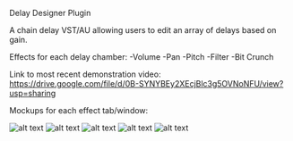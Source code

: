 Delay Designer Plugin 

A chain delay VST/AU allowing users to edit an array of delays based on gain. 

Effects for each delay chamber:
-Volume
-Pan
-Pitch
-Filter
-Bit Crunch

Link to most recent demonstration video: https://drive.google.com/file/d/0B-SYNYBEy2XEcjBlc3g5OVNoNFU/view?usp=sharing

Mockups for each effect tab/window:

![alt text](https://github.com/garrettburnett/CLSTR/blob/master/Design/Volume.jpg)
![alt text](https://github.com/garrettburnett/CLSTR/blob/master/Design/Pan.jpg)
![alt text](https://github.com/garrettburnett/CLSTR/blob/master/Design/Pitch.jpg)
![alt text](https://github.com/garrettburnett/CLSTR/blob/master/Design/Filter.jpg)
![alt text](https://github.com/garrettburnett/CLSTR/blob/master/Design/Bit%20Crunch.jpg)

